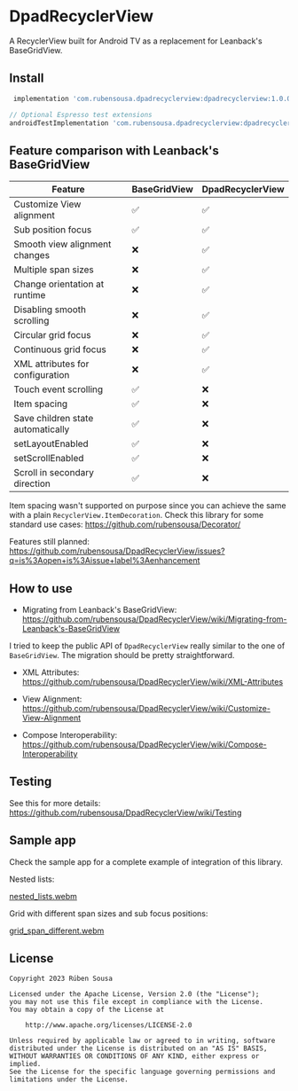 # DpadRecyclerView

A RecyclerView built for Android TV as a replacement for Leanback's BaseGridView.

## Install

```groovy
 implementation 'com.rubensousa.dpadrecyclerview:dpadrecyclerview:1.0.0-alpha03'

// Optional Espresso test extensions
androidTestImplementation 'com.rubensousa.dpadrecyclerview:dpadrecyclerview-testing:1.0.0-alpha03'
```

## Feature comparison with Leanback's BaseGridView

| Feature                           | BaseGridView | DpadRecyclerView |
|-----------------------------------|--------------|------------------|
| Customize View alignment          | ✅            | ✅                |
| Sub position focus                | ✅            | ✅                |
| Smooth view alignment changes     | ❌            | ✅                |
| Multiple span sizes               | ❌            | ✅                |
| Change orientation at runtime     | ❌            | ✅                |
| Disabling smooth scrolling        | ❌            | ✅                |
| Circular grid focus               | ❌            | ✅                |
| Continuous grid focus             | ❌            | ✅                |
| XML attributes for configuration  | ❌            | ✅                |
| Touch event scrolling             | ✅            | ❌                |
| Item spacing                      | ✅            | ❌                |
| Save children state automatically | ✅            | ❌                |
| setLayoutEnabled                  | ✅            | ❌                |
| setScrollEnabled                  | ✅            | ❌                |
| Scroll in secondary direction     | ✅            | ❌                |


Item spacing wasn't supported on purpose since you can achieve the same with a plain `RecyclerView.ItemDecoration`. Check this library for some standard use cases: https://github.com/rubensousa/Decorator/

Features still planned: https://github.com/rubensousa/DpadRecyclerView/issues?q=is%3Aopen+is%3Aissue+label%3Aenhancement

## How to use

- Migrating from Leanback's BaseGridView: https://github.com/rubensousa/DpadRecyclerView/wiki/Migrating-from-Leanback's-BaseGridView

I tried to keep the public API of `DpadRecyclerView` really similar to the one of `BaseGridView`. The migration should be pretty straightforward.

- XML Attributes: https://github.com/rubensousa/DpadRecyclerView/wiki/XML-Attributes

- View Alignment: https://github.com/rubensousa/DpadRecyclerView/wiki/Customize-View-Alignment

- Compose Interoperability: https://github.com/rubensousa/DpadRecyclerView/wiki/Compose-Interoperability

## Testing

See this for more details: https://github.com/rubensousa/DpadRecyclerView/wiki/Testing

## Sample app

Check the sample app for a complete example of integration of this library.

Nested lists:

[nested_lists.webm](https://user-images.githubusercontent.com/10662096/200195777-e6020eb8-5a85-4254-82e2-f2f0cc503406.webm)


Grid with different span sizes and sub focus positions:


[grid_span_different.webm](https://user-images.githubusercontent.com/10662096/200195709-203b78ec-873c-4e21-bab4-7cd8dede808e.webm)



## License

    Copyright 2023 Rúben Sousa
    
    Licensed under the Apache License, Version 2.0 (the "License");
    you may not use this file except in compliance with the License.
    You may obtain a copy of the License at
    
        http://www.apache.org/licenses/LICENSE-2.0
    
    Unless required by applicable law or agreed to in writing, software
    distributed under the License is distributed on an "AS IS" BASIS,
    WITHOUT WARRANTIES OR CONDITIONS OF ANY KIND, either express or implied.
    See the License for the specific language governing permissions and
    limitations under the License.


